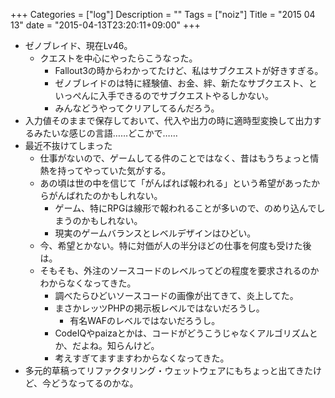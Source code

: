 +++
Categories = ["log"]
Description = ""
Tags = ["noiz"]
Title = "2015 04 13"
date = "2015-04-13T23:20:11+09:00"
+++

* ゼノブレイド、現在Lv46。
	* クエストを中心にやったらこうなった。
		* Fallout3の時からわかってたけど、私はサブクエストが好きすぎる。
		* ゼノブレイドのは特に経験値、お金、絆、新たなサブクエスト、といっぺんに入手できるのでサブクエストやるしかない。
		* みんなどうやってクリアしてるんだろう。
* 入力値そのままで保存しておいて、代入や出力の時に適時型変換して出力するみたいな感じの言語……どこかで……
* 最近不抜けてしまった
	* 仕事がないので、ゲームしてる件のことではなく、昔はもうちょっと情熱を持ってやっていた気がする。
	* あの頃は世の中を信じて「がんばれば報われる」という希望があったからがんばれたのかもしれない。
		* ゲーム、特にRPGは線形で報われることが多いので、のめり込んでしまうのかもしれない。
		* 現実のゲームバランスとレベルデザインはひどい。
	* 今、希望とかない。特に対価が人の半分ほどの仕事を何度も受けた後は。
	* そもそも、外注のソースコードのレベルってどの程度を要求されるのかわからなくなってきた。
		* 調べたらひどいソースコードの画像が出てきて、炎上してた。
		* まさかレッツPHPの掲示板レベルではないだろうし。
			* 有名WAFのレベルではないだろうし。
		* CodeIQやpaizaとかは、コードがどうこうじゃなくアルゴリズムとか、だよね。知らんけど。
		* 考えすぎてますますわからなくなってきた。
* 多元的草稿ってリファクタリング・ウェットウェアにもちょっと出てきたけど、今どうなってるのかな。